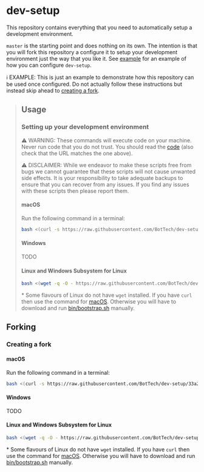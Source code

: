 # dev-setup

This repository contains everything that you need to automatically setup a development environment.

`master` is the starting point and does nothing on its own. The intention is that you will fork this repository a configure it to setup your development environment just the way that you like it. See [example][example-branch] for an example of how you can configure `dev-setup`.

ℹ️ EXAMPLE: This is just an example to demonstrate how this repository can be used once configured. Do not actually follow these instructions but instead skip ahead to [creating a fork](#creating-a-fork).

> ## Usage
>
> ### Setting up your development environment
>
>
> ⚠️ WARNING: These commands will execute code on your machine. Never run code that you do not trust. You should read the [code](https://raw.githubusercontent.com/BotTech/dev-setup/33a2340fbd24a47ab0d59fb773b0d168dac16747/bin/bootstrap.sh) (also check that the URL matches the one above).
>
> ⚠️ DISCLAIMER: While we endeavor to make these scripts free from bugs we cannot guarantee that these scripts will not cause unwanted side effects. It is your responsibility to take adequate backups to ensure that you can recover from any issues. If you find any issues with these scripts then please report them.
>
> #### macOS
>
> Run the following command in a terminal:
> ```bash
> bash <(curl -s https://raw.githubusercontent.com/BotTech/dev-setup/33a2340fbd24a47ab0d59fb773b0d168dac16747/bin/bootstrap.sh) setup
> ```
>
> #### Windows
>
> TODO
>
> #### Linux and Windows Subsystem for Linux
>
> ```bash
> bash <(wget -q -O - https://raw.githubusercontent.com/BotTech/dev-setup/33a2340fbd24a47ab0d59fb773b0d168dac16747/bin/bootstrap.sh) setup
> ```
> \* Some flavours of Linux do not have `wget` installed. If you have `curl` then use the command for [macOS](#macos). Otherwise you will have to download and run [bin/bootstrap.sh](https://raw.githubusercontent.com/BotTech/dev-setup/33a2340fbd24a47ab0d59fb773b0d168dac16747/bin/bootstrap.sh) manually.

## Forking

### Creating a fork

#### macOS

Run the following command in a terminal:
```bash
bash <(curl -s https://raw.githubusercontent.com/BotTech/dev-setup/33a2340fbd24a47ab0d59fb773b0d168dac16747/bin/bootstrap.sh) fork
```

#### Windows

TODO

#### Linux and Windows Subsystem for Linux

```bash
bash <(wget -q -O - https://raw.githubusercontent.com/BotTech/dev-setup/33a2340fbd24a47ab0d59fb773b0d168dac16747/bin/bootstrap.sh) fork
```
\* Some flavours of Linux do not have `wget` installed. If you have `curl` then use the command for [macOS](#macos). Otherwise you will have to download and run [bin/bootstrap.sh](https://raw.githubusercontent.com/BotTech/dev-setup/33a2340fbd24a47ab0d59fb773b0d168dac16747/bin/bootstrap.sh) manually.

[example-branch]: https://github.com/BotTech/dev-setup/blob/example/README.md

